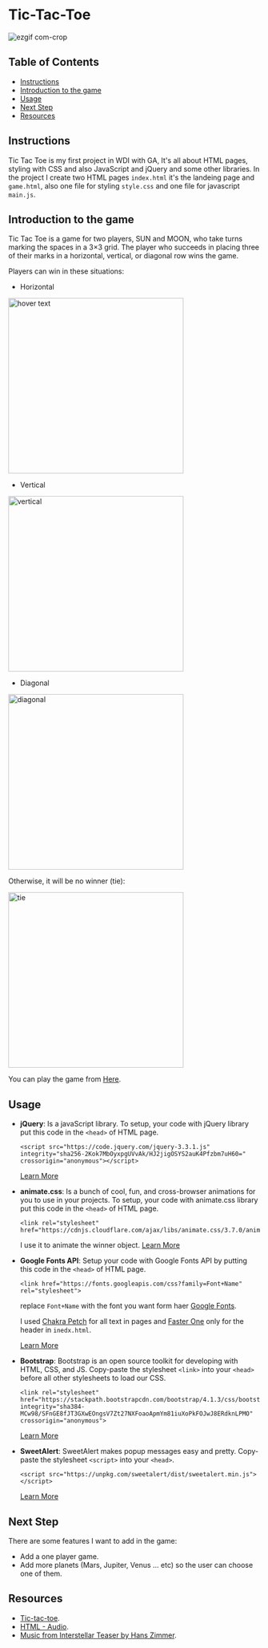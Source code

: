 # Tic-Tac-Toe
![ezgif com-crop](https://user-images.githubusercontent.com/37349702/49332006-edf66100-f5b6-11e8-8456-5a9ab0ec1fce.gif)

## Table of Contents

* [Instructions](#instructions)
* [Introduction to the game](#introduction-to-the-game)
* [Usage](#usage)
* [Next Step](#Next-Step)
* [Resources](#Resources)


## Instructions

Tic Tac Toe is my first project in WDI with GA, It's all about HTML pages, styling with CSS and also JavaScript and jQuery and some other libraries.
In the project I create two HTML pages `index.html` it's the landeing page and `game.html`, also one file for styling `style.css` and one file for javascript `main.js`.

## Introduction to the game
Tic Tac Toe is a game for two players, SUN and MOON, who take turns marking the spaces in a 3×3 grid. The player who succeeds in placing three of their marks in a horizontal, vertical, or diagonal row wins the game.

Players can win in these situations:
- Horizontal 
 <img src="https://user-images.githubusercontent.com/37349702/49328193-401a9080-f57d-11e8-96d7-3efcac30c3a6.png" width="350" title="hover text">

- Vertical
<img width="350" alt="vertical" src="https://user-images.githubusercontent.com/37349702/49330328-f2fae680-f59d-11e8-96a3-623401cbf46a.png">

- Diagonal
<img width="350" alt="diagonal" src="https://user-images.githubusercontent.com/37349702/49330332-ff7f3f00-f59d-11e8-94ea-4c2d26dc68b5.png">

Otherwise, it will be no winner (tie):

<img width="350" alt="tie" src="https://user-images.githubusercontent.com/37349702/49330432-84b72380-f59f-11e8-9d36-c690fb69d280.png">

You can play the game from [Here](https://morojalh.github.io/Tic-Tac-Toe/).

## Usage

- **jQuery**:
  Is a javaScript library. To setup, your code with jQuery library put this code in the `<head>` of HTML page.
  ```
  <script src="https://code.jquery.com/jquery-3.3.1.js"
  integrity="sha256-2Kok7MbOyxpgUVvAk/HJ2jigOSYS2auK4Pfzbm7uH60="
  crossorigin="anonymous"></script>
  ```
  [Learn More](https://jquery.com)

- **animate.css**:
  Is a bunch of cool, fun, and cross-browser animations for you to use in your projects. To setup, your code with animate.css library put this code in the `<head>` of HTML page.
  ```
  <link rel="stylesheet" href="https://cdnjs.cloudflare.com/ajax/libs/animate.css/3.7.0/animate.min.css">
  ```
  I use it to animate the winner object.
  [Learn More](https://github.com/daneden/animate.css)

- **Google Fonts API**:
  Setup your code with Google Fonts API by putting this code in the `<head>` of HTML page.
  ```
  <link href="https://fonts.googleapis.com/css?family=Font+Name" rel="stylesheet">
  ```
  replace `Font+Name` with the font you want form haer [Google Fonts](https://fonts.google.com).

  I used [Chakra Petch](https://fonts.google.com/specimen/Faster+One) for all text in pages and [Faster One](https://fonts.google.com/specimen/Chakra+Petch) only for the header in `inedx.html`.

  [Learn More](https://fonts.google.com)

- **Bootstrap**:
    Bootstrap is an open source toolkit for developing with HTML, CSS, and JS. Copy-paste the stylesheet `<link>` into your `<head>` before all other stylesheets to load our CSS.
    ```
    <link rel="stylesheet" href="https://stackpath.bootstrapcdn.com/bootstrap/4.1.3/css/bootstrap.min.css"
    integrity="sha384-MCw98/SFnGE8fJT3GXwEOngsV7Zt27NXFoaoApmYm81iuXoPkFOJwJ8ERdknLPMO"
    crossorigin="anonymous">
    ```
    [Learn More](https://getbootstrap.com)
    
- **SweetAlert**:
    SweetAlert makes popup messages easy and pretty. Copy-paste the stylesheet `<script>` into your `<head>`.
    ```
    <script src="https://unpkg.com/sweetalert/dist/sweetalert.min.js"></script>
    ```
    [Learn More](https://sweetalert.js.org)

## Next Step

There are some features I want to add in the game:
- Add a one player game.
- Add more planets (Mars, Jupiter, Venus ... etc) so the user can choose one of them.

## Resources

- [Tic-tac-toe](https://en.wikipedia.org/wiki/Tic-tac-toe).
- [HTML - Audio](https://tutorialehtml.com/en/html-tutorial-embed-audio/).
- [Music from Interstellar Teaser by Hans Zimmer](https://www.youtube.com/watch?v=XN8N-5MAIUU).